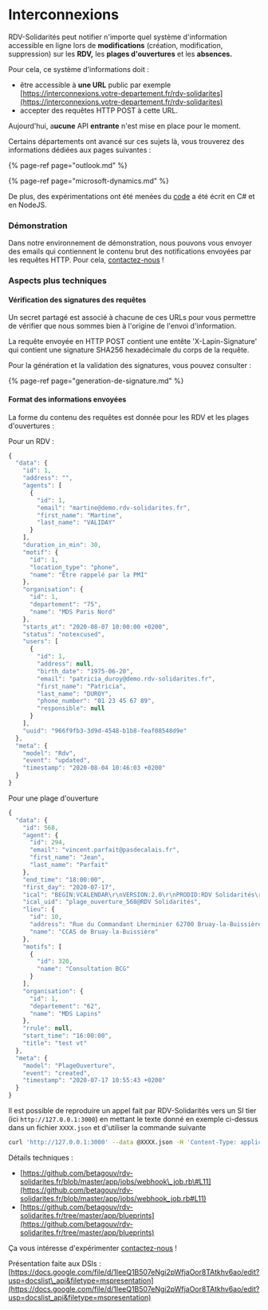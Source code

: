 # Interconnexions

RDV-Solidarités peut notifier n'importe quel système d'information accessible en ligne lors de **modifications** \(création, modification, suppression\) sur les **RDV,** les **plages d'ouvertures** et les **absences.**

Pour cela, ce système d'informations doit :

* être accessible à **une URL** public par exemple [https://interconnexions.votre-departement.fr/rdv-solidarites](https://interconnexions.votre-departement.fr/rdv-solidarites)
* accepter des requêtes HTTP POST à cette URL.

Aujourd'hui, a**ucune** API **entrante** n'est mise en place pour le moment.

Certains départements ont avancé sur ces sujets là, vous trouverez des informations dédiées aux pages suivantes :

{% page-ref page="outlook.md" %}

{% page-ref page="microsoft-dynamics.md" %}

De plus, des expérimentations ont été menées du [code](https://github.com/guillett/webhook) a été écrit en C\# et en NodeJS.

### Démonstration

Dans notre environnement de démonstration, nous pouvons vous envoyer des emails qui contiennent le contenu brut des notifications envoyées par les requêtes HTTP. Pour cela, [contactez-nous](contact@rdv-solidarites.fr) !

### Aspects plus techniques

#### Vérification des signatures des requêtes

Un secret partagé est associé à chacune de ces URLs pour vous permettre de vérifier que nous sommes bien à l'origine de l'envoi d'information.

La requête envoyée en HTTP POST contient une entête 'X-Lapin-Signature' qui contient une signature SHA256 hexadécimale du corps de la requête.

Pour la génération et la validation des signatures, vous pouvez consulter :

{% page-ref page="generation-de-signature.md" %}

#### Format des informations envoyées

La forme du contenu des requêtes est donnée pour les RDV et les plages d'ouvertures :

Pour un RDV :

```javascript
{
  "data": {
    "id": 1,
    "address": "",
    "agents": [
      {
        "id": 1,
        "email": "martine@demo.rdv-solidarites.fr",
        "first_name": "Martine",
        "last_name": "VALIDAY"
      }
    ],
    "duration_in_min": 30,
    "motif": {
      "id": 1,
      "location_type": "phone",
      "name": "Être rappelé par la PMI"
    },
    "organisation": {
      "id": 1,
      "departement": "75",
      "name": "MDS Paris Nord"
    },
    "starts_at": "2020-08-07 10:00:00 +0200",
    "status": "notexcused",
    "users": [
      {
        "id": 1,
        "address": null,
        "birth_date": "1975-06-20",
        "email": "patricia_duroy@demo.rdv-solidarites.fr",
        "first_name": "Patricia",
        "last_name": "DUROY",
        "phone_number": "01 23 45 67 89",
        "responsible": null
      }
    ],
    "uuid": "966f9fb3-3d9d-4548-b1b8-feaf08548d9e"
  },
  "meta": {
    "model": "Rdv",
    "event": "updated",
    "timestamp": "2020-08-04 10:46:03 +0200"
  }
}
```

Pour une plage d'ouverture

```javascript
{
  "data": {
    "id": 568,
    "agent": {
      "id": 294,
      "email": "vincent.parfait@pasdecalais.fr",
      "first_name": "Jean",
      "last_name": "Parfait"
    },
    "end_time": "18:00:00",
    "first_day": "2020-07-17",
    "ical": "BEGIN:VCALENDAR\r\nVERSION:2.0\r\nPRODID:RDV Solidarités\r\nCALSCALE:GREGORIAN\r\nMETHOD:REQUEST\r\nBEGIN:VTIMEZONE\r\nTZID:Europe/Paris\r\nBEGIN:DAYLIGHT\r\nDTSTART:20200329T030000\r\nTZOFFSETFROM:+0100\r\nTZOFFSETTO:+0200\r\nRRULE:FREQ=YEARLY;BYDAY=-1SU;BYMONTH=3\r\nTZNAME:CEST\r\nEND:DAYLIGHT\r\nBEGIN:STANDARD\r\nDTSTART:20201025T020000\r\nTZOFFSETFROM:+0200\r\nTZOFFSETTO:+0100\r\nRRULE:FREQ=YEARLY;BYDAY=-1SU;BYMONTH=10\r\nTZNAME:CET\r\nEND:STANDARD\r\nEND:VTIMEZONE\r\nBEGIN:VEVENT\r\nDTSTAMP:20200717T085543Z\r\nUID:plage_ouverture_568@RDV Solidarités\r\nDTSTART;TZID=Europe/Paris:20200717T160000\r\nDTEND;TZID=Europe/Paris:20200717T180000\r\nCLASS:PUBLIC\r\nDESCRIPTION:\r\nLOCATION:Rue du Commandant Lherminier 62700 Bruay-la-Buissière\r\nSUMMARY:RDV Solidarités test vt\r\nATTENDEE:mailto:vincent.parfait@pasdecalais.fr\r\nEND:VEVENT\r\nEND:VCALENDAR\r\n",
    "ical_uid": "plage_ouverture_568@RDV Solidarités",
    "lieu": {
      "id": 10,
      "address": "Rue du Commandant Lherminier 62700 Bruay-la-Buissière",
      "name": "CCAS de Bruay-la-Buissière"
    },
    "motifs": [
      {
        "id": 320,
        "name": "Consultation BCG"
      }
    ],
    "organisation": {
      "id": 1,
      "departement": "62",
      "name": "MDS Lapins"
    },
    "rrule": null,
    "start_time": "16:00:00",
    "title": "test vt"
  },
  "meta": {
    "model": "PlageOuverture",
    "event": "created",
    "timestamp": "2020-07-17 10:55:43 +0200"
  }
}
```

Il est possible de reproduire un appel fait par RDV-Solidarités vers un SI tier \(ici `http://127.0.0.1:3000`\) en mettant le texte donné en exemple ci-dessus dans un fichier `XXXX.json` et d'utiliser la commande suivante

```bash
curl 'http://127.0.0.1:3000' --data @XXXX.json -H 'Content-Type: application/json; charset=utf-8'
```

Détails techniques :

* [https://github.com/betagouv/rdv-solidarites.fr/blob/master/app/jobs/webhook\_job.rb\#L11](https://github.com/betagouv/rdv-solidarites.fr/blob/master/app/jobs/webhook_job.rb#L11)
* [https://github.com/betagouv/rdv-solidarites.fr/tree/master/app/blueprints](https://github.com/betagouv/rdv-solidarites.fr/tree/master/app/blueprints)

Ça vous intéresse d'expérimenter [contactez-nous](contact@rdv-solidarites.fr) !

Présentation faite aux DSIs : [https://docs.google.com/file/d/1leeQ1B507eNgi2pWfjaOor8TAtkhv6ao/edit?usp=docslist\_api&filetype=mspresentation](https://docs.google.com/file/d/1leeQ1B507eNgi2pWfjaOor8TAtkhv6ao/edit?usp=docslist_api&filetype=mspresentation)

